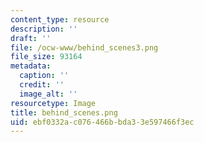 ```yaml
---
content_type: resource
description: ''
draft: ''
file: /ocw-www/behind_scenes3.png
file_size: 93164
metadata:
  caption: ''
  credit: ''
  image_alt: ''
resourcetype: Image
title: behind_scenes.png
uid: ebf0332a-c076-466b-bda3-3e597466f3ec
---
```


